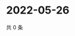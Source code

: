 # 2022-05-26

共 0 条

<!-- BEGIN WEIBO -->
<!-- 最后更新时间 Thu May 26 2022 15:13:00 GMT+0800 (China Standard Time) -->

<!-- END WEIBO -->
